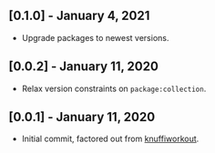 ## [0.1.0] - January 4, 2021

* Upgrade packages to newest versions.

## [0.0.2] - January 11, 2020

* Relax version constraints on `package:collection`.

## [0.0.1] - January 11, 2020

* Initial commit, factored out from [knuffiworkout](https://github.com/Crazywater/knuffiworkout).
